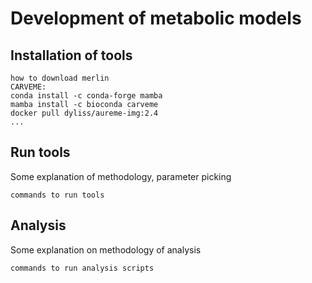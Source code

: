 # Development of metabolic models

## Installation of tools

```
how to download merlin
CARVEME:
conda install -c conda-forge mamba
mamba install -c bioconda carveme
docker pull dyliss/aureme-img:2.4
...
```

## Run tools

Some explanation of methodology, parameter picking
```
commands to run tools 
```

## Analysis

Some explanation on methodology of analysis
```
commands to run analysis scripts
```
